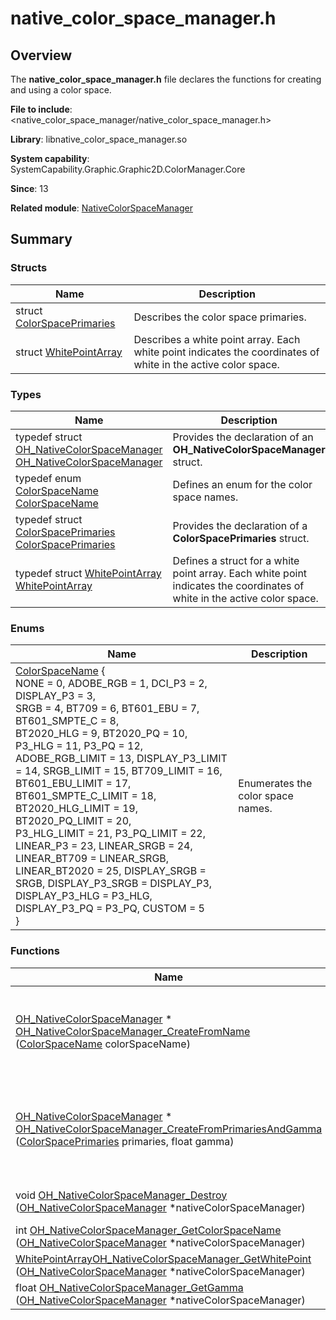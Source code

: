 # native_color_space_manager.h


## Overview

The **native_color_space_manager.h** file declares the functions for creating and using a color space.

**File to include**: &lt;native_color_space_manager/native_color_space_manager.h&gt;

**Library**: libnative_color_space_manager.so

**System capability**: SystemCapability.Graphic.Graphic2D.ColorManager.Core

**Since**: 13

**Related module**: [NativeColorSpaceManager](_native_color_space_manager.md)


## Summary


### Structs

| Name| Description| 
| -------- | -------- |
| struct  [ColorSpacePrimaries](_color_space_primaries.md) | Describes the color space primaries.| 
| struct  [WhitePointArray](_white_point_array.md) | Describes a white point array. Each white point indicates the coordinates of white in the active color space.| 


### Types

| Name| Description| 
| -------- | -------- |
| typedef struct [OH_NativeColorSpaceManager](_native_color_space_manager.md#oh_nativecolorspacemanager) [OH_NativeColorSpaceManager](_native_color_space_manager.md#oh_nativecolorspacemanager) | Provides the declaration of an **OH_NativeColorSpaceManager** struct.| 
| typedef enum [ColorSpaceName](_native_color_space_manager.md#colorspacename) [ColorSpaceName](_native_color_space_manager.md#colorspacename) | Defines an enum for the color space names.| 
| typedef struct [ColorSpacePrimaries](_color_space_primaries.md) [ColorSpacePrimaries](_native_color_space_manager.md#colorspaceprimaries) | Provides the declaration of a **ColorSpacePrimaries** struct.| 
| typedef struct [WhitePointArray](_white_point_array.md) [WhitePointArray](_native_color_space_manager.md#whitepointarray) | Defines a struct for a white point array. Each white point indicates the coordinates of white in the active color space.| 


### Enums

| Name| Description| 
| -------- | -------- |
| [ColorSpaceName](_native_color_space_manager.md#colorspacename) {<br>NONE = 0, ADOBE_RGB = 1, DCI_P3 = 2, DISPLAY_P3 = 3,<br>SRGB = 4, BT709 = 6, BT601_EBU = 7, BT601_SMPTE_C = 8,<br>BT2020_HLG = 9, BT2020_PQ = 10, P3_HLG = 11, P3_PQ = 12,<br>ADOBE_RGB_LIMIT = 13, DISPLAY_P3_LIMIT = 14, SRGB_LIMIT = 15, BT709_LIMIT = 16,<br>BT601_EBU_LIMIT = 17, BT601_SMPTE_C_LIMIT = 18, BT2020_HLG_LIMIT = 19, BT2020_PQ_LIMIT = 20,<br>P3_HLG_LIMIT = 21, P3_PQ_LIMIT = 22, LINEAR_P3 = 23, LINEAR_SRGB = 24,<br>LINEAR_BT709 = LINEAR_SRGB, LINEAR_BT2020 = 25, DISPLAY_SRGB = SRGB, DISPLAY_P3_SRGB = DISPLAY_P3,<br>DISPLAY_P3_HLG = P3_HLG, DISPLAY_P3_PQ = P3_PQ, CUSTOM = 5<br>} | Enumerates the color space names.| 


### Functions

| Name| Description| 
| -------- | -------- |
| [OH_NativeColorSpaceManager](_native_color_space_manager.md#oh_nativecolorspacemanager) \* [OH_NativeColorSpaceManager_CreateFromName](_native_color_space_manager.md#oh_nativecolorspacemanager_createfromname) ([ColorSpaceName](_native_color_space_manager.md#colorspacename) colorSpaceName) | Creates an **OH_NativeColorSpaceManager** instance based on a color space name. A new **OH_NativeColorSpaceManager** instance is created each time this function is called.| 
| [OH_NativeColorSpaceManager](_native_color_space_manager.md#oh_nativecolorspacemanager) \* [OH_NativeColorSpaceManager_CreateFromPrimariesAndGamma](_native_color_space_manager.md#oh_nativecolorspacemanager_createfromprimariesandgamma) ([ColorSpacePrimaries](_color_space_primaries.md) primaries, float gamma) | Creates an **OH_NativeColorSpaceManager** instance based on the color primaries and gamma value. A new **OH_NativeColorSpaceManager** instance is created each time this function is called.| 
| void [OH_NativeColorSpaceManager_Destroy](_native_color_space_manager.md#oh_nativecolorspacemanager_destroy) ([OH_NativeColorSpaceManager](_native_color_space_manager.md#oh_nativecolorspacemanager) \*nativeColorSpaceManager) | Destroys an **OH_NativeColorSpaceManager** instance.| 
| int [OH_NativeColorSpaceManager_GetColorSpaceName](_native_color_space_manager.md#oh_nativecolorspacemanager_getcolorspacename) ([OH_NativeColorSpaceManager](_native_color_space_manager.md#oh_nativecolorspacemanager) \*nativeColorSpaceManager) | Obtains the color space name.| 
| [WhitePointArray](_white_point_array.md)[OH_NativeColorSpaceManager_GetWhitePoint](_native_color_space_manager.md#oh_nativecolorspacemanager_getwhitepoint) ([OH_NativeColorSpaceManager](_native_color_space_manager.md#oh_nativecolorspacemanager) \*nativeColorSpaceManager) | Obtains the white points.| 
| float [OH_NativeColorSpaceManager_GetGamma](_native_color_space_manager.md#oh_nativecolorspacemanager_getgamma) ([OH_NativeColorSpaceManager](_native_color_space_manager.md#oh_nativecolorspacemanager) \*nativeColorSpaceManager) | Obtains the gamma value.| 
